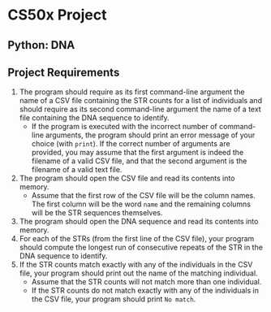 # CS50x Project
## Python: DNA


## Project Requirements
1. The program should require as its first command-line argument the name of a CSV file containing the STR counts for a list of individuals and should require as its second command-line argument the name of a text file containing the DNA sequence to identify. 
   * If the program is executed with the incorrect number of command-line arguments, the program should print an error message of your choice (with ```print```). If the correct number of arguments are provided, you may assume that the first argument is indeed the filename of a valid CSV file, and that the second argument is the filename of a valid text file.
2. The program should open the CSV file and read its contents into memory. 
   * Assume that the first row of the CSV file will be the column names. The first column will be the word ```name``` and the remaining columns will be the STR sequences themselves.
3. The program should open the DNA sequence and read its contents into memory.
4. For each of the STRs (from the first line of the CSV file), your program should compute the longest run of consecutive repeats of the STR in the DNA sequence to identify.
5. If the STR counts match exactly with any of the individuals in the CSV file, your program should print out the name of the matching individual. 
   * Assume that the STR counts will not match more than one individual.
   * If the STR counts do not match exactly with any of the individuals in the CSV file, your program should print ```No match```.